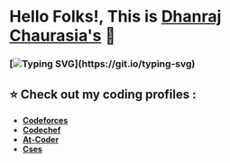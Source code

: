 # Hello Folks!, This is [**Dhanraj Chaurasia's**](https://dhanrajchaurasia.github.io/) :wave:
### [![Typing SVG](https://readme-typing-svg.herokuapp.com?font=Roboto&color=%23FFF03C&size=25&center=true&vCenter=true&width=800&height=40&lines=Hello+Folks!+%2C++I+am+Dhanraj+Chaurasia.;I+am+a+2nd+year+student+at+MNNIT+Allahabad.;I+am+an+enthusiast+frontend+web+developer.;I+am+a+competitive+programmer+(coder).+;I+am+enthusiast+to+learn+new+things.;I+am+a+quick+learner+to+develop+new+skills.)](https://git.io/typing-svg)
## :star: Check out my coding profiles : 
- [**Codeforces**](https://codeforces.com/profile/coderdhanraj)
- [**Codechef**](https://codechef.com/users/coderdhanraj/)
- [**At-Coder**](https://atcoder.jp/users/coderdhanraj/)
- [**Cses**](https://cses.fi/user/75925/)
<!-- - [**Hackerearth**](https://www.hackerearth.com/@coderdhanraj) -->
